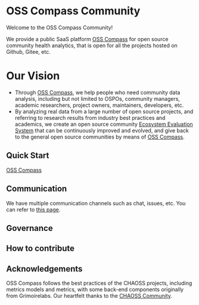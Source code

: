# OSS Compass Community

Welcome to the OSS Compass Community! 

We provide a public SaaS platform [OSS Compass](https://oss-compass.org/) for open source community health analytics, that is open for all the projects hosted on Github, Gitee, etc.

# Our Vision

* Through [OSS Compass](https://oss-compass.org/), we help people who need community data analysis, including but not limited to OSPOs, community managers, academic researchers, project owners, maintainers, developers, etc.
* By analyzing real data from a large number of open source projects, and referring to research results from industry best practices and academics, we create an open source community [Ecosystem Evaluation System](https://github.com/oss-compass/docs/tree/main/metrics-models) that can be continuously improved and evolved, and give back to the general open source communities by means of [OSS Compass](https://oss-compass.org/).

## Quick Start

[OSS Compass](https://oss-compass.org/)

## Communication

We have multiple communication channels such as chat, issues, etc. You can refer to [this page](https://github.com/oss-compass/community/tree/main/communication).

## Governance

## How to contribute

## Acknowledgements
OSS Compass follows the best practices of the CHAOSS projects, including metrics models and metrics, with some back-end components originally from Grimoirelabs. Our heartfelt thanks to the [CHAOSS Community](https://chaoss.community/).
